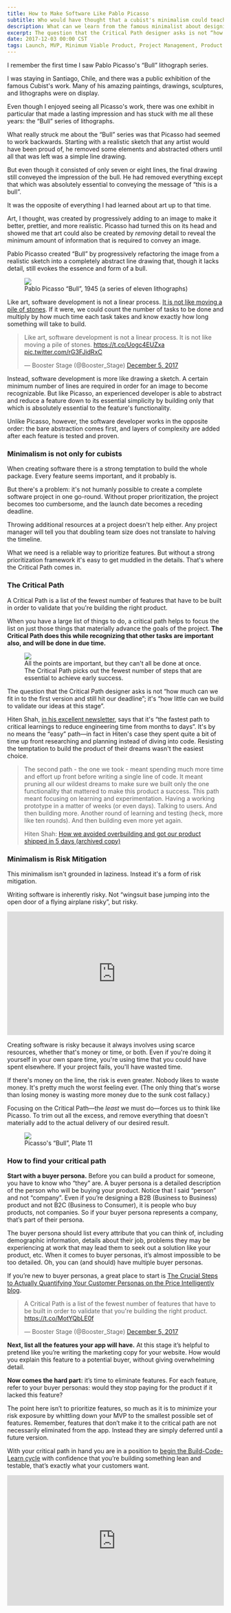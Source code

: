 ```yaml
---
title: How to Make Software Like Pablo Picasso
subtitle: Who would have thought that a cubist's minimalism could teach us something about software design.
description: What can we learn from the famous minimalist about designing successful software?
excerpt: The question that the Critical Path designer asks is not “how much can we fit in to the first version and still hit our deadline”; it's “how little can we build to validate our ideas at this stage”.
date: 2017-12-03 00:00 CST
tags: Launch, MVP, Minimum Viable Product, Project Management, Product Design, Critical Path
---
```


I remember the first time I saw Pablo Picasso's “Bull” lithograph series.

I was staying in Santiago, Chile, and there was a public exhibition of the
famous Cubist's work. Many of his amazing paintings, drawings,
sculptures, and lithographs were on display.

Even though I enjoyed seeing all Picasso's work, there was one exhibit in particular
that made a lasting impression and has stuck with me all these years: the “Bull”
series of lithographs.

What really struck me about the “Bull” series was that Picasso had seemed to work backwards. Starting with
a realistic sketch that any artist would have been proud of, he removed some
elements and abstracted others until all that was left was a simple line drawing.

But even though it consisted of only seven or eight lines, the final drawing still
conveyed the impression of the bull. He had removed everything except that which
was absolutely essential to conveying the message of “this is a bull”.

It was the opposite of everything I had learned about art up to that time.

Art, I thought, was created by progressively adding to an image to make it
better, prettier, and more realistic. Picasso had turned this on its
head and showed me that art could also be created by _removing_ detail to reveal
the minimum amount of information that is required to convey an image.

Pablo Picasso created “Bull” by progressively refactoring the image from a
realistic sketch into a completely abstract line drawing that, though it
lacks detail, still evokes the essence and form of a bull.

<figure>
  <img src="./picasso-bull.jpg">
  <figcaption>
    Pablo Picasso “Bull”, 1945 (a series of eleven lithographs)
  </figcaption>
</figure>

Like art, software development is not a linear process. [It is not like moving a
pile of stones](https://m.signalvnoise.com/running-in-circles-aae73d79ce19). If
it were, we could count the number of tasks to be done and multiply by how much
time each task takes and know exactly how long something will take to build.

<blockquote class="twitter-tweet" data-cards="hidden" data-lang="en"><p lang="en" dir="ltr">Like art, software development is not a linear process. It is not like moving a pile of stones. <a href="https://t.co/Uogc4EUZxa">https://t.co/Uogc4EUZxa</a> <a href="https://t.co/rG3FJidRxC">pic.twitter.com/rG3FJidRxC</a></p>&mdash; Booster Stage (@Booster_Stage) <a href="https://twitter.com/Booster_Stage/status/938112004455305216?ref_src=twsrc%5Etfw">December 5, 2017</a></blockquote> <script async src="https://platform.twitter.com/widgets.js" charset="utf-8"></script>

Instead, software development is more like drawing a sketch. A certain minimum
number of lines are required in order for an image to become recognizable. But
like Picasso, an experienced developer is able to abstract and reduce a feature
down to its essential simplicity by building only that which is absolutely
essential to the feature's functionality.

Unlike Picasso, however, the software developer works in the opposite order: the bare
abstraction comes first, and layers of complexity are added after each feature is
tested and proven.

### Minimalism is not only for cubists

When creating software there is a strong temptation to build the whole package.
Every feature seems important, and it probably is.

But there's a problem: it's not humanly possible to create a complete software
project in one go-round. Without proper prioritization, the project becomes too
cumbersome, and the launch date becomes a receding deadline.

Throwing additional resources at a project doesn't help either. Any project
manager will tell you that doubling team size does not translate to halving the
timeline.

What we need is a reliable way to prioritize features. But without a strong
prioritization framework it's easy to get muddled in the details. That's where
the Critical Path comes in.

### The Critical Path

A Critical Path is a list of the fewest number of features that have to be
built in order to validate that you're building the right product.

When you have a large list of things to do, a critical path helps to focus the
list on just those things that materially advance the goals of the project.
**The Critical Path does this while recognizing that other tasks are important also, and will be
done in due time.**

<figure>
  <img src="./Critical_Path.png">
  <figcaption>
    All the points are important, but they can't all be done at once.
    The Critical Path picks out the fewest number of steps that are
    essential to achieve early success.
  </figcaption>
</figure>

The question that the Critical Path designer asks is not “how much can we fit in
to the first version and still hit our deadline”; it's “how little can we build
to validate our ideas at this stage”.

Hiten Shah, [in his excellent newsletter](https://producthabits.com/), says that it's “the fastest path to
critical learnings to reduce engineering time from months to days”. It's by no
means the “easy” path—in fact in Hiten's case they spent quite a bit of time up
front researching and planning instead of diving into code. Resisting the
temptation to build the product of their dreams wasn't the easiest choice.

> The second path - the one we took - meant spending much more time and effort
> up front before writing a single line of code. It meant pruning all our
> wildest dreams to make sure we built only the one functionality that mattered
> to make this product a success. This path meant focusing on learning and
> experimentation. Having a working prototype in a matter of weeks (or even
> days). Talking to users. And then building more. Another round of learning and
> testing (heck, more like ten rounds). And then building even more yet again.
>
> <footer>Hiten Shah: <a href="https://discover.getrevue.co/newsletters/product-habits/issues/559990">How we avoided overbuilding and got our product shipped in 5 days (archived copy)</a></footer>

### Minimalism is Risk Mitigation

This minimalism isn't grounded in laziness. Instead it's a form of risk
mitigation.

Writing software is inherently risky. Not “wingsuit base jumping into the open door of a flying airplane risky”, but risky.

<p>
<div style='position:relative;padding-bottom:57%'><iframe src='https://gfycat.com/ifr/GraveOfficialErin' frameborder='0' scrolling='no' width='100%' height='100%' style='position:absolute;top:0;left:0;' allowfullscreen></iframe></div>
</p>

Creating software is risky because it always involves using scarce resources,
whether that's money or time, or both. Even if you're doing it yourself in your own spare
time, you're using time that you could have spent elsewhere. If your project
fails, you'll have wasted time.

If there's money on the line, the risk is even greater. Nobody likes to waste
money. It's pretty much the worst feeling ever. (The only thing that's worse
than losing money is wasting more money due to the sunk cost fallacy.)

Focusing on the Critical Path&mdash;the _least_ we must do&mdash;forces us to
think like Picasso. To trim out all the excess, and remove everything that
doesn't materially add to the actual delivery of our desired result.

<figure>
  <img src="./picasso_bull_plate_11.jpg">
  <figcaption>
    Picasso's “Bull”, Plate 11
  </figcaption>
</figure>

### How to find your critical path

**Start with a buyer persona.** Before you can build a product for someone, you
have to know who “they” are. A buyer persona is a detailed description of the
person who will be buying your product. Notice that I said “person” and not
“company”. Even if you’re designing a B2B (Business to Business) product and
not B2C (Business to Consumer), it is people who buy products, not companies.
So if your buyer persona represents a company, that’s part of their persona.

The buyer persona should list every attribute that you can think of, including
demographic information, details about their job, problems they may be
experiencing at work that may lead them to seek out a solution like your
product, etc. When it comes to buyer personas, it’s almost impossible to be too
detailed. Oh, you can (and should) have multiple buyer personas.

If you’re new to buyer personas, a great place to start is [The Crucial Steps
to Actually Quantifying Your Customer Personas on the Price Intelligently
blog](http://www.priceintelligently.com/blog/bid/194501/The-Crucial-Steps-to-Actually-Quantifying-Your-Customer-Personas).

<blockquote class="twitter-tweet" data-cards="hidden" data-lang="en"><p lang="en" dir="ltr">A Critical Path is a list of the fewest number of features that have to be built in order to validate that you&#39;re building the right product. <a href="https://t.co/MotYQbLE0f">https://t.co/MotYQbLE0f</a></p>&mdash; Booster Stage (@Booster_Stage) <a href="https://twitter.com/Booster_Stage/status/938112564457885696?ref_src=twsrc%5Etfw">December 5, 2017</a></blockquote> <script async src="https://platform.twitter.com/widgets.js" charset="utf-8"></script>

**Next, list all the features your app will have.** At this stage it’s helpful
to pretend like you’re writing the marketing copy for your website. How would
you explain this feature to a potential buyer, without giving overwhelming
detail.

**Now comes the hard part:** it’s time to eliminate features. For each feature,
refer to your buyer personas: would they stop paying for the product if it
lacked this feature?

The point here isn’t to prioritize features, so much as it is to minimize your
risk exposure by whittling down your MVP to the smallest possible set of
features. Remember, features that don’t make it to the critical path are not
necessarily eliminated from the app. Instead they are simply deferred until a
future version.

With your critical path in hand you are in a position to [begin the
Build-Code-Learn cycle](/mvp) with confidence that you’re building something
lean and testable, that’s exactly what your customers want.

<div style="width: 100%; position: relative;">
  <iframe scrolling="no" width="100%" height="303" frameborder="0" border="no" allowtransparency="true" src="https://contentupgrade.me/VG4k1vpD.html?ref="></iframe>
</div>
